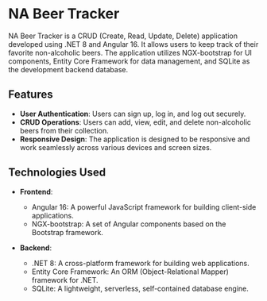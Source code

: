 # NA Beer Tracker

NA Beer Tracker is a CRUD (Create, Read, Update, Delete) application developed using .NET 8 and Angular 16. It allows users to keep track of their favorite non-alcoholic beers. The application utilizes NGX-bootstrap for UI components, Entity Core Framework for data management, and SQLite as the development backend database.

## Features

- **User Authentication**: Users can sign up, log in, and log out securely.
- **CRUD Operations**: Users can add, view, edit, and delete non-alcoholic beers from their collection.
- **Responsive Design**: The application is designed to be responsive and work seamlessly across various devices and screen sizes.

## Technologies Used

- **Frontend**:
  - Angular 16: A powerful JavaScript framework for building client-side applications.
  - NGX-bootstrap: A set of Angular components based on the Bootstrap framework.
  
- **Backend**:
  - .NET 8: A cross-platform framework for building web applications.
  - Entity Core Framework: An ORM (Object-Relational Mapper) framework for .NET.
  - SQLite: A lightweight, serverless, self-contained database engine.
